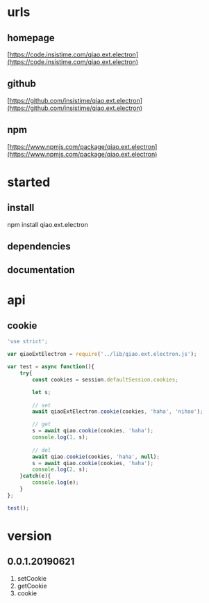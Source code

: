 # urls
## homepage
[https://code.insistime.com/qiao.ext.electron](https://code.insistime.com/qiao.ext.electron)

## github
[https://github.com/insistime/qiao.ext.electron](https://github.com/insistime/qiao.ext.electron)

## npm
[https://www.npmjs.com/package/qiao.ext.electron](https://www.npmjs.com/package/qiao.ext.electron)

# started
## install
npm install qiao.ext.electron

## dependencies

## documentation

# api
## cookie
```javascript
'use strict';

var qiaoExtElectron = require('../lib/qiao.ext.electron.js');

var test = async function(){
	try{
		const cookies = session.defaultSession.cookies;

		let s;
	
		// set
		await qiaoExtElectron.cookie(cookies, 'haha', 'nihao');

		// get
		s = await qiao.cookie(cookies, 'haha');
		console.log(1, s);
	
		// del
		await qiao.cookie(cookies, 'haha', null);
		s = await qiao.cookie(cookies, 'haha');
		console.log(2, s);
	}catch(e){
		console.log(e);
	}
};

test();
```

# version
## 0.0.1.20190621
1. setCookie
2. getCookie
3. cookie